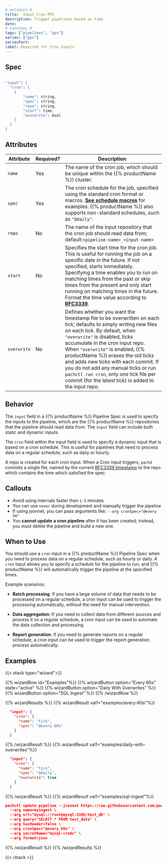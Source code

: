 ```yaml
---
# metadata # 
title:  Input Cron PPS
description: Trigger pipelines based on time.
date: 
# taxonomy #
tags: ["pipelines", "pps"]
series: ["pps"]
seriesPart:
label: Required for Cron Inputs
---
```


## Spec 

```s

"input": {
  "cron": {
    {
        "name": string,
        "spec": string,
        "repo": string,
        "start": time,
        "overwrite": bool
    }
  }
}

```

## Attributes 

| Attribute |Required?| Description |
|-|-|-|
| `name`      |Yes|The name of the cron job, which should be unique within the {{% productName %}} cluster.                                                     |
| `spec`      |Yes|The cron schedule for the job, specified using the standard cron format or macros. [**See schedule macros**](https://en.wikipedia.org/wiki/Cron) for examples. {{% productName %}} also supports non-standard schedules, such as `"@daily"`.  |
| `repo`      | No |The name of the input repository that the cron job should read data from; default:`<pipeline-name>_<input-name>` |
| `start`     |No |Specifies the start time for the cron job. This is useful for running the job on a specific date in the future. If not specified, starts immediately.  Specifying a time enables you to run on matching times from the past or skip times from the present and only start running on matching times in the future. Format the time value according to [**RFC3339**](https://www.ietf.org/rfc/rfc3339.txt). |
| `overwrite` |No |Defines whether you want the timestamp file to be overwritten on each tick; defaults to simply writing new files on each tick. By default, when `"overwrite"` is disabled, ticks accumulate in the cron input repo. When `"overwrite"` is enabled, {{% productName %}} erases the old ticks and adds new ticks with each commit. If you do not add any manual ticks or run `pachctl run cron`, only one tick file per commit (for the latest tick) is added to the input repo. |


## Behavior 
The `input` field in a {{% productName %}} Pipeline Spec is used to specify the inputs to the pipeline, which are the {{% productName %}} repositories that the pipeline should read data from. The `input` field can include both static and dynamic inputs.

The `cron` field within the input field is used to specify a dynamic input that is based on a cron schedule. This is useful for pipelines that need to process data on a regular schedule, such as daily or hourly. 

A repo is created for each cron input. When a Cron input triggers, `pachd` commits a single file, named by the current [RFC3339 timestamp](https://www.ietf.org/rfc/rfc3339.txt) to the repo which contains the time which satisfied the spec.

## Callouts 

- Avoid using intervals faster than `1-5` minutes
- You can use `never` during development and manually trigger the pipeline
- If using jsonnet, you can pass arguments like: `--arg cronSpec="@every 5m"`
- You **cannot update a cron pipeline** after it has been created; instead, you must delete the pipeline and build a new one.

## When to Use

You should use a `cron` input in a {{% productName %}} Pipeline Spec when you need to process data on a regular schedule, such as hourly or daily. A `cron` input allows you to specify a schedule for the pipeline to run, and {{% productName %}} will automatically trigger the pipeline at the specified times.

Example scenarios:

- **Batch processing**: If you have a large volume of data that needs to be processed on a regular schedule, a cron input can be used to trigger the processing automatically, without the need for manual intervention.

- **Data aggregation**: If you need to collect data from different sources and process it on a regular schedule, a cron input can be used to automate the data collection and processing.

- **Report generation**: If you need to generate reports on a regular schedule, a cron input can be used to trigger the report generation process automatically.

## Examples

{{< stack type="wizard">}}

{{% wizardRow id="Examples"%}}
{{% wizardButton option="Every 60s" state="active" %}}
{{% wizardButton option="Daily With Overwrites" %}}
{{% wizardButton option="SQL Ingest" %}}
{{% /wizardRow %}}

{{% wizardResults  %}}
{{% wizardResult val1="examples/every-60s"%}}
```json
  "input": {
    "cron": {
      "name": "tick",
      "spec": "@every 60s"
    }
  }
```
{{% /wizardResult %}}
{{% wizardResult val1="examples/daily-with-overwrites"%}}
```json
  "input": {
    "cron": {
      "name": "tick",
      "spec": "@daily",
      "overwrite": true
    }
  }
```
{{% /wizardResult %}}
{{% wizardResult val1="examples/sql-ingest"%}}
```json
pachctl update pipeline --jsonnet https://raw.githubusercontent.com/pachyderm/pachyderm/{{% majorMinorVersion %}}/src/templates/sql_ingest_cron.jsonnet \
  --arg name=myingest \
  --arg url="mysql://root@mysql:3306/test_db" \
  --arg query="SELECT * FROM test_data" \
  --arg hasHeader=false \
  --arg cronSpec="@every 60s" \
  --arg secretName="mysql-creds" \
  --arg format=json 
```
{{% /wizardResult %}}
{{% /wizardResults %}}

{{< /stack >}}
